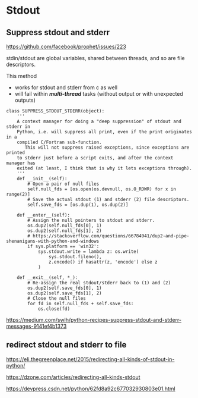 # Stdout

## Suppress stdout and stderr
https://github.com/facebook/prophet/issues/223

stdin/stdout are global variables, shared between threads, and so are file descriptors.

This method 
- works for stdout and stderr from c as well
- will fail within ***multi-thread*** tasks (without output or with unexpected outputs)
```
class SUPPRESS_STDOUT_STDERR(object):
    '''
    A context manager for doing a "deep suppression" of stdout and stderr in
    Python, i.e. will suppress all print, even if the print originates in a
    compiled C/Fortran sub-function.
       This will not suppress raised exceptions, since exceptions are printed
    to stderr just before a script exits, and after the context manager has
    exited (at least, I think that is why it lets exceptions through).
    '''
    def __init__(self):
        # Open a pair of null files
        self.null_fds = [os.open(os.devnull, os.O_RDWR) for x in range(2)]
        # Save the actual stdout (1) and stderr (2) file descriptors.
        self.save_fds = [os.dup(1), os.dup(2)]

    def __enter__(self):
        # Assign the null pointers to stdout and stderr.
        os.dup2(self.null_fds[0], 1)
        os.dup2(self.null_fds[1], 2)
        # https://stackoverflow.com/questions/66784941/dup2-and-pipe-shenanigans-with-python-and-windows
        if sys.platform == 'win32':
            sys.stdout.write = lambda z: os.write(
                sys.stdout.fileno(),
                z.encode() if hasattr(z, 'encode') else z
            )        

    def __exit__(self, *_):
        # Re-assign the real stdout/stderr back to (1) and (2)
        os.dup2(self.save_fds[0], 1)
        os.dup2(self.save_fds[1], 2)
        # Close the null files
        for fd in self.null_fds + self.save_fds:
            os.close(fd)
```

https://medium.com/swlh/python-recipes-suppress-stdout-and-stderr-messages-9141ef4b1373

## redirect stdout and stderr to file
https://eli.thegreenplace.net/2015/redirecting-all-kinds-of-stdout-in-python/

https://dzone.com/articles/redirecting-all-kinds-stdout

https://devpress.csdn.net/python/62fd8a92c677032930803e01.html
